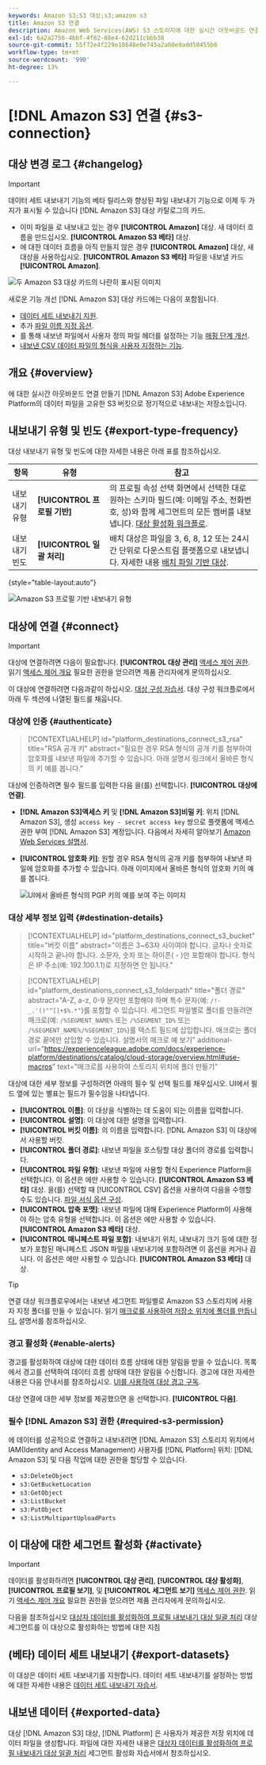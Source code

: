 ```yaml
---
keywords: Amazon S3;S3 대상;s3;amazon s3
title: Amazon S3 연결
description: Amazon Web Services(AWS) S3 스토리지에 대한 실시간 아웃바운드 연결을 생성하여 Adobe Experience Platform의 CSV 데이터 파일을 정기적으로 자체 S3 버킷으로 내보냅니다.
exl-id: 6a2a2756-4bbf-4f82-88e4-62d211cbbb38
source-git-commit: 55f72e4f229e18648e0e745a2a60e9add50455b0
workflow-type: tm+mt
source-wordcount: '990'
ht-degree: 13%

---
```


# [!DNL Amazon S3] 연결 {#s3-connection}

## 대상 변경 로그 {#changelog}

>[!IMPORTANT]
>
>데이터 세트 내보내기 기능의 베타 릴리스와 향상된 파일 내보내기 기능으로 이제 두 가지가 표시될 수 있습니다 [!DNL Amazon S3] 대상 카탈로그의 카드.
>* 이미 파일을 로 내보내고 있는 경우 **[!UICONTROL Amazon]** 대상. 새 데이터 흐름을 만드십시오. **[!UICONTROL Amazon S3 베타]** 대상.
>* 에 대한 데이터 흐름을 아직 만들지 않은 경우 **[!UICONTROL Amazon]** 대상, 새 대상을 사용하십시오. **[!UICONTROL Amazon S3 베타]** 파일을 내보낼 카드 **[!UICONTROL Amazon]**.


![두 Amazon S3 대상 카드의 나란히 표시된 이미지](../../assets/catalog/cloud-storage/amazon-s3/two-amazons3-destination-cards.png)

새로운 기능 개선 [!DNL Amazon S3] 대상 카드에는 다음이 포함됩니다.

* [데이터 세트 내보내기 지원](/help/destinations/ui/export-datasets.md).
* 추가 [파일 이름 지정 옵션](/help/destinations/ui/activate-batch-profile-destinations.md#scheduling).
* 를 통해 내보낸 파일에서 사용자 정의 파일 헤더를 설정하는 기능 [매핑 단계 개선](/help/destinations/ui/activate-batch-profile-destinations.md#mapping).
* [내보낸 CSV 데이터 파일의 형식을 사용자 지정하는 기능](/help/destinations/ui/batch-destinations-file-formatting-options.md).

## 개요 {#overview}

에 대한 실시간 아웃바운드 연결 만들기 [!DNL Amazon S3] Adobe Experience Platform의 데이터 파일을 고유한 S3 버킷으로 정기적으로 내보내는 저장소입니다.

## 내보내기 유형 및 빈도 {#export-type-frequency}

대상 내보내기 유형 및 빈도에 대한 자세한 내용은 아래 표를 참조하십시오.

| 항목 | 유형 | 참고 |
---------|----------|---------|
| 내보내기 유형 | **[!UICONTROL 프로필 기반]** | 의 프로필 속성 선택 화면에서 선택한 대로 원하는 스키마 필드(예: 이메일 주소, 전화번호, 성)와 함께 세그먼트의 모든 멤버를 내보냅니다. [대상 활성화 워크플로](../../ui/activate-batch-profile-destinations.md#select-attributes). |
| 내보내기 빈도 | **[!UICONTROL 일괄 처리]** | 배치 대상은 파일을 3, 6, 8, 12 또는 24시간 단위로 다운스트림 플랫폼으로 내보냅니다. 자세한 내용 [배치 파일 기반 대상](/help/destinations/destination-types.md#file-based). |

{style="table-layout:auto"}

![Amazon S3 프로필 기반 내보내기 유형](../../assets/catalog/cloud-storage/amazon-s3/catalog.png)

## 대상에 연결 {#connect}

>[!IMPORTANT]
> 
>대상에 연결하려면 다음이 필요합니다. **[!UICONTROL 대상 관리]** [액세스 제어 권한](/help/access-control/home.md#permissions). 읽기 [액세스 제어 개요](/help/access-control/ui/overview.md) 필요한 권한을 얻으려면 제품 관리자에게 문의하십시오.

이 대상에 연결하려면 다음과같이 하십시오. [대상 구성 자습서](../../ui/connect-destination.md). 대상 구성 워크플로에서 아래 두 섹션에 나열된 필드를 채웁니다.

### 대상에 인증 {#authenticate}

>[!CONTEXTUALHELP]
>id="platform_destinations_connect_s3_rsa"
>title="RSA 공개 키"
>abstract="필요한 경우 RSA 형식의 공개 키를 첨부하여 암호화를 내보낸 파일에 추가할 수 있습니다. 아래 설명서 링크에서 올바른 형식의 키 예를 봅니다."

대상에 인증하려면 필수 필드를 입력한 다음 을(를) 선택합니다. **[!UICONTROL 대상에 연결]**.

* **[!DNL Amazon S3]액세스 키** 및 **[!DNL Amazon S3]비밀 키**: 위치 [!DNL Amazon S3], 생성 `access key - secret access key` 쌍으로 플랫폼에 액세스 권한 부여 [!DNL Amazon S3] 계정입니다. 다음에서 자세히 알아보기 [Amazon Web Services 설명서](https://docs.aws.amazon.com/IAM/latest/UserGuide/id_credentials_access-keys.html).
* **[!UICONTROL 암호화 키]**: 원할 경우 RSA 형식의 공개 키를 첨부하여 내보낸 파일에 암호화를 추가할 수 있습니다. 아래 이미지에서 올바른 형식의 암호화 키의 예를 봅니다.

   ![UI에서 올바른 형식의 PGP 키의 예를 보여 주는 이미지](../../assets/catalog/cloud-storage/sftp/pgp-key.png)

### 대상 세부 정보 입력 {#destination-details}

>[!CONTEXTUALHELP]
>id="platform_destinations_connect_s3_bucket"
>title="버킷 이름"
>abstract="이름은 3~63자 사이여야 합니다. 글자나 숫자로 시작하고 끝나야 합니다. 소문자, 숫자 또는 하이픈( - )만 포함해야 합니다. 형식은 IP 주소(예: 192.100.1.1)로 지정하면 안 됩니다."

>[!CONTEXTUALHELP]
>id="platform_destinations_connect_s3_folderpath"
>title="폴더 경로"
>abstract="A-Z, a-z, 0-9 문자만 포함해야 하며 특수 문자(예: `/!-_.'()"^[]+$%.*"`)를 포함할 수 있습니다. 세그먼트 파일별로 폴더를 만들려면 매크로(예: `/%SEGMENT_NAME%` 또는 `/%SEGMENT_ID%` 또는 `/%SEGMENT_NAME%/%SEGMENT_ID%`)를 텍스트 필드에 삽입합니다. 매크로는 폴더 경로 끝에만 삽입할 수 있습니다. 설명서의 매크로 예 보기"
>additional-url="https://experienceleague.adobe.com/docs/experience-platform/destinations/catalog/cloud-storage/overview.html#use-macros" text="매크로를 사용하여 스토리지 위치에 폴더 만들기"

대상에 대한 세부 정보를 구성하려면 아래의 필수 및 선택 필드를 채우십시오. UI에서 필드 옆에 있는 별표는 필드가 필수임을 나타냅니다.

* **[!UICONTROL 이름]**: 이 대상을 식별하는 데 도움이 되는 이름을 입력합니다.
* **[!UICONTROL 설명]**: 이 대상에 대한 설명을 입력합니다.
* **[!UICONTROL 버킷 이름]**: 의 이름을 입력합니다. [!DNL Amazon S3] 이 대상에서 사용할 버킷.
* **[!UICONTROL 폴더 경로]**: 내보낸 파일을 호스팅할 대상 폴더의 경로를 입력합니다.
* **[!UICONTROL 파일 유형]**: 내보낸 파일에 사용할 형식 Experience Platform을 선택합니다. 이 옵션은 에만 사용할 수 있습니다. **[!UICONTROL Amazon S3 베타]** 대상. 을(를) 선택할 때 [!UICONTROL CSV] 옵션을 사용하여 다음을 수행할 수도 있습니다. [파일 서식 옵션 구성](../../ui/batch-destinations-file-formatting-options.md).
* **[!UICONTROL 압축 포맷]**: 내보낸 파일에 대해 Experience Platform이 사용해야 하는 압축 유형을 선택합니다. 이 옵션은 에만 사용할 수 있습니다. **[!UICONTROL Amazon S3 베타]** 대상.
* **[!UICONTROL 매니페스트 파일 포함]**: 내보내기 위치, 내보내기 크기 등에 대한 정보가 포함된 매니페스트 JSON 파일을 내보내기에 포함하려면 이 옵션을 켜거나 끕니다. 이 옵션은 에만 사용할 수 있습니다. **[!UICONTROL Amazon S3 베타]** 대상.

>[!TIP]
>
>연결 대상 워크플로우에서는 내보낸 세그먼트 파일별로 Amazon S3 스토리지에 사용자 지정 폴더를 만들 수 있습니다. 읽기 [매크로를 사용하여 저장소 위치에 폴더를 만듭니다.](overview.md#use-macros) 설명서를 참조하십시오.

### 경고 활성화 {#enable-alerts}

경고를 활성화하여 대상에 대한 데이터 흐름 상태에 대한 알림을 받을 수 있습니다. 목록에서 경고를 선택하여 데이터 흐름 상태에 대한 알림을 수신합니다. 경고에 대한 자세한 내용은 다음 안내서를 참조하십시오. [UI를 사용하여 대상 경고 구독](../../ui/alerts.md).

대상 연결에 대한 세부 정보를 제공했으면 을 선택합니다. **[!UICONTROL 다음]**.

### 필수 [!DNL Amazon S3] 권한 {#required-s3-permission}

에 데이터를 성공적으로 연결하고 내보내려면 [!DNL Amazon S3] 스토리지 위치에서 IAM(Identity and Access Management) 사용자를 [!DNL Platform] 위치: [!DNL Amazon S3] 및 다음 작업에 대한 권한을 할당할 수 있습니다.

* `s3:DeleteObject`
* `s3:GetBucketLocation`
* `s3:GetObject`
* `s3:ListBucket`
* `s3:PutObject`
* `s3:ListMultipartUploadParts`

<!--

Commenting out this note, as write permissions are assigned through the s3:PutObject permission.

>[!IMPORTANT]
>
>Platform needs `write` permissions on the bucket object where the export files will be delivered.

-->

## 이 대상에 대한 세그먼트 활성화 {#activate}

>[!IMPORTANT]
> 
>데이터를 활성화하려면 **[!UICONTROL 대상 관리]**, **[!UICONTROL 대상 활성화]**, **[!UICONTROL 프로필 보기]**, 및 **[!UICONTROL 세그먼트 보기]** [액세스 제어 권한](/help/access-control/home.md#permissions). 읽기 [액세스 제어 개요](/help/access-control/ui/overview.md) 필요한 권한을 얻으려면 제품 관리자에게 문의하십시오.

다음을 참조하십시오 [대상자 데이터를 활성화하여 프로필 내보내기 대상 일괄 처리](../../ui/activate-batch-profile-destinations.md) 대상 세그먼트를 이 대상으로 활성화하는 방법에 대한 지침

## (베타) 데이터 세트 내보내기 {#export-datasets}

이 대상은 데이터 세트 내보내기를 지원합니다. 데이터 세트 내보내기를 설정하는 방법에 대한 자세한 내용은 [데이터 세트 내보내기 자습서](/help/destinations/ui/export-datasets.md).

## 내보낸 데이터 {#exported-data}

대상 [!DNL Amazon S3] 대상, [!DNL Platform] 은 사용자가 제공한 저장 위치에 데이터 파일을 생성합니다. 파일에 대한 자세한 내용은 [대상자 데이터를 활성화하여 프로필 내보내기 대상 일괄 처리](../../ui/activate-batch-profile-destinations.md) 세그먼트 활성화 자습서에서 참조하십시오.
